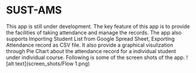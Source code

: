 # SUST-AMS
This app is still under development. The key feature of this app is to provide the facilities of taking attendance and 
manage the records. The app also supports Importing Student List from Google Spread Sheet, Exporting Attendance record as CSV
file. It also provide a graphical visulization through Pie Chart about the attendance record for a individual student under 
individual course. Following is some of the screen shots of the app. ![alt text](screen_shots/Flow 1.png)
